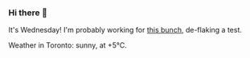 ### Hi there :wave:

It's Wednesday! I'm probably working for [this bunch](https://github.com/kohofinancial), de-flaking a test.

Weather in Toronto: sunny, at +5°C.
